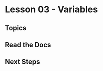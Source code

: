 # Lesson 03 - Variables

## Topics

<!-- TODO: Topics -->

## Read the Docs

<!-- TODO: Read the Docs -->

## Next Steps

<!-- TODO: Next Steps -->